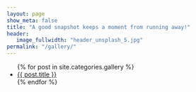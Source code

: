 ```yaml
---
layout: page
show_meta: false
title: "A good snapshot keeps a moment from running away!"
header:
   image_fullwidth: "header_unsplash_5.jpg"
permalink: "/gallery/"
---
```

<ul>
    {% for post in site.categories.gallery %}
    <li><a href="{{ site.url }}{{ post.url }}">{{ post.title }}</a></li>
    {% endfor %}
</ul>